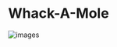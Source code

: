 # Whack-A-Mole
![images](https://github.com/Mani1881/Whack-A-Mole/assets/97738136/7d122079-dc86-4509-9996-2e76ef99dc18)
